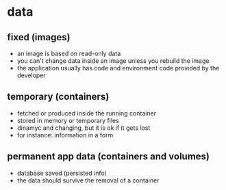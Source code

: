 # data

## fixed (images)

- an image is based on read-only data
- you can't change data inside an image unless you rebuild the image
- the application usually has code and environment code provided by the developer

## temporary (containers)

- fetched or produced inside the running container
- stored in memory or temporary files
- dinamyc and changing, but it is ok if it gets lost
- for instance: information in a form

## permanent app data (containers and volumes)

- database saved (persisted info)
- the data should survive the removal of a container
